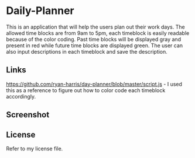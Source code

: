# Daily-Planner
This is an application that will help the users plan out their work days. The allowed time blocks are from 9am to 5pm, each timeblock is easily readable because of the color coding. Past time blocks will be displayed gray and present in red while future time blocks are displayed green. The user can also input descriptions in each timeblock and save the description.

## Links
https://github.com/ryan-harris/day-planner/blob/master/script.js - I used this as a reference to figure out how to color code each timeblock accordingly.

## Screenshot


## License 
Refer to my license file.


